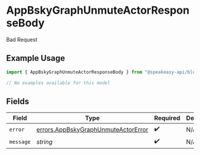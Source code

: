 # AppBskyGraphUnmuteActorResponseBody

Bad Request

## Example Usage

```typescript
import { AppBskyGraphUnmuteActorResponseBody } from "@speakeasy-api/bluesky/models/errors";

// No examples available for this model
```

## Fields

| Field                                                                                      | Type                                                                                       | Required                                                                                   | Description                                                                                |
| ------------------------------------------------------------------------------------------ | ------------------------------------------------------------------------------------------ | ------------------------------------------------------------------------------------------ | ------------------------------------------------------------------------------------------ |
| `error`                                                                                    | [errors.AppBskyGraphUnmuteActorError](../../models/errors/appbskygraphunmuteactorerror.md) | :heavy_check_mark:                                                                         | N/A                                                                                        |
| `message`                                                                                  | *string*                                                                                   | :heavy_check_mark:                                                                         | N/A                                                                                        |